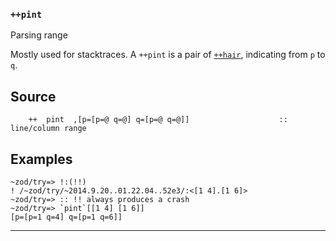 ### `++pint`

Parsing range

Mostly used for stacktraces. A `++pint` is a pair of
[`++hair`](), indicating from `p` to `q`.

Source
------

        ++  pint  ,[p=[p=@ q=@] q=[p=@ q=@]]                    ::  line/column range

Examples
--------

    ~zod/try=> !:(!!)
    ! /~zod/try/~2014.9.20..01.22.04..52e3/:<[1 4].[1 6]>
    ~zod/try=> :: !! always produces a crash
    ~zod/try=> `pint`[[1 4] [1 6]]
    [p=[p=1 q=4] q=[p=1 q=6]]



***
